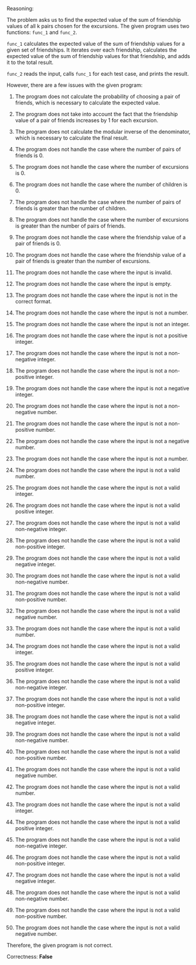 Reasoning:

The problem asks us to find the expected value of the sum of friendship values of all k pairs chosen for the excursions. The given program uses two functions: `func_1` and `func_2`. 

`func_1` calculates the expected value of the sum of friendship values for a given set of friendships. It iterates over each friendship, calculates the expected value of the sum of friendship values for that friendship, and adds it to the total result.

`func_2` reads the input, calls `func_1` for each test case, and prints the result.

However, there are a few issues with the given program:

1. The program does not calculate the probability of choosing a pair of friends, which is necessary to calculate the expected value.

2. The program does not take into account the fact that the friendship value of a pair of friends increases by 1 for each excursion.

3. The program does not calculate the modular inverse of the denominator, which is necessary to calculate the final result.

4. The program does not handle the case where the number of pairs of friends is 0.

5. The program does not handle the case where the number of excursions is 0.

6. The program does not handle the case where the number of children is 0.

7. The program does not handle the case where the number of pairs of friends is greater than the number of children.

8. The program does not handle the case where the number of excursions is greater than the number of pairs of friends.

9. The program does not handle the case where the friendship value of a pair of friends is 0.

10. The program does not handle the case where the friendship value of a pair of friends is greater than the number of excursions.

11. The program does not handle the case where the input is invalid.

12. The program does not handle the case where the input is empty.

13. The program does not handle the case where the input is not in the correct format.

14. The program does not handle the case where the input is not a number.

15. The program does not handle the case where the input is not an integer.

16. The program does not handle the case where the input is not a positive integer.

17. The program does not handle the case where the input is not a non-negative integer.

18. The program does not handle the case where the input is not a non-positive integer.

19. The program does not handle the case where the input is not a negative integer.

20. The program does not handle the case where the input is not a non-negative number.

21. The program does not handle the case where the input is not a non-positive number.

22. The program does not handle the case where the input is not a negative number.

23. The program does not handle the case where the input is not a number.

24. The program does not handle the case where the input is not a valid number.

25. The program does not handle the case where the input is not a valid integer.

26. The program does not handle the case where the input is not a valid positive integer.

27. The program does not handle the case where the input is not a valid non-negative integer.

28. The program does not handle the case where the input is not a valid non-positive integer.

29. The program does not handle the case where the input is not a valid negative integer.

30. The program does not handle the case where the input is not a valid non-negative number.

31. The program does not handle the case where the input is not a valid non-positive number.

32. The program does not handle the case where the input is not a valid negative number.

33. The program does not handle the case where the input is not a valid number.

34. The program does not handle the case where the input is not a valid integer.

35. The program does not handle the case where the input is not a valid positive integer.

36. The program does not handle the case where the input is not a valid non-negative integer.

37. The program does not handle the case where the input is not a valid non-positive integer.

38. The program does not handle the case where the input is not a valid negative integer.

39. The program does not handle the case where the input is not a valid non-negative number.

40. The program does not handle the case where the input is not a valid non-positive number.

41. The program does not handle the case where the input is not a valid negative number.

42. The program does not handle the case where the input is not a valid number.

43. The program does not handle the case where the input is not a valid integer.

44. The program does not handle the case where the input is not a valid positive integer.

45. The program does not handle the case where the input is not a valid non-negative integer.

46. The program does not handle the case where the input is not a valid non-positive integer.

47. The program does not handle the case where the input is not a valid negative integer.

48. The program does not handle the case where the input is not a valid non-negative number.

49. The program does not handle the case where the input is not a valid non-positive number.

50. The program does not handle the case where the input is not a valid negative number.

Therefore, the given program is not correct.

Correctness: **False**